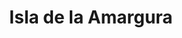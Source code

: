 ---
title: Isla de la Amargura
nombre_comunidad: Isla de la Amargura
municipio: Cáceres
departamento: Antioquia
descripcion: >-
  La isla la Dulzura es un territorio ubicado entre el rio Cauca, con una
  extensión de terreno aproximado de 1200 hectáreas, con una población de unos
  600 personas. Se cultiva, maíz, arroz, yuca, plátano, ñame, también se cultiva
  hortalizas como .ají, tomate, berenjena, pepino, habichuela. Y arboles
  frutales. la tierra es muy fértil ,esta compuesta por arcilla arena, lodo, y
  residuos vegetales. Fueron desplazadas y iniciaron el retorno en el 2020. 
num_personas: 0
num_familias: 196
min_distancia_casco_urbano: 50
km_distancia_casco_urbano: 50
vias_acceso: >-
  Se debe llegar en carro al corregimiento Guarumo (30 minutos del casco urbano
  de Cáceres  por la  troncal de la costa atlántica en buen estado).

  Luego lancha por 20 minutos sobre el rio Cauca y corre el riesgo de crecientes
  (Las lanchas son pequeñas)
infraestructura_comunitaria:
  - Caseta comunal
  - Instituciones educativas (IE)
  - Iglesias
  - Espacios deportivos
  - Tiendas
notas_infraestructura_comunitaria: ''
liderazgo_comunidad:
  - >-
    JAC activa conformada por comités de salud deporte y trabajo. Estos dos
    últimos son los más activos. Hay varias asociaciones y grupos con liderazgos
    representativos

    Se caracteriza por solidaridad y apoyo.
inclusion_diversidad_genero: >-
  Hay liderazgos representativos por parte de algunas mujeres de la vereda

  Hay una comunidad indígena (La relación entre las familias campesinas e
  indígenas no es muy fuerte)

  Jóvenes: Tiene proceso de Dibujo, Danza, Futbol para jóvenes

  40 NNAJ hacen parte del grupo ecológico liderado por la cacica indígena y el
  presidente de la JAC
comentarios_conectividad: >-
  En la vereda hay señal de Claro.

  En la Institución educativa están en proceso de la instalación de las antenas
  en el marco del convenio Claro -Mintic
punto_SOLE: Caseta comunal
comentarios_punto_SOLE:
  - >-
    https://padlet.com/comunidadislaamargura/sole-comunidad-isla-de-la-amargura-vzutg13shawtl2kt
ppales_actividades_economicas_vocacion_productiva:
  - Agricultura
  - Piscicultura
  - Avicultura
comentarios_ppales_actividades_economicas_vocacion_productiva: ''
comunidad_sostenible_uso_suelo: null
org_con_proyeccion: []
servicios_publicos_comunidades_focalizadas: []
comunidades_focalizadas_educacion_infraestructura_educativa:
  - Institución educativa
  - Institución educativa Guarumo
comunidades_focalizadas_practicas_organizativas:
  - Iglesia Evangélica
  - Torneos deportivos
  - Asambleas comunales
conectividad_minima: Bueno
iniciativas_priorizadas:
  - >-
    Se trabajó con ASOMUE Productores en mejorar capacidades y conocimientos
    técnicos de las familias campesinas a través del fortalecimiento de las
    unidades productivas de plátano mediante acompañamiento técnico y la
    implementación de un programa de capacitación. También se entregó una
    trilladora de arroz comunitaria.
org_focalizada: []
riesgo: ''
otros_programas_USAID: []
alianzas_colaboradores:
  - 'No'
posibilidad_iniciativas_conjuntas_aliados_2: []
actividades_ocio: []
medios_comunicacion_narrativas_locales:
  - Jaggua Comunicaciones
num_visitas_realizadas: 5
num_diagnosticos_rurales_participativos_realizados: 1
infraestructura_salud_atencion_psicosocial: []
notas_infraestructura_salud_atencion_psicosocial: >-
  Acompañamiento de la pastoral social y la UARIV en acciones puntales para el
  retorno. A través de la alianza entre HOMO - USAID - OIM el ESE HOSPITAL
  ISABEL LA CATOLICA presta el servicio de telemedicina para psicología y
  psiquiatría. También, presta presencialmente servicio de fisioterapia en la
  cabecera municipal de Cáceres.
num_visitas_predio: 16
grafica_ubicacion_geografica: /charts/municipios/caceres/ubicacion_geografica.html
url: /reportes/isla-de-la-amargura
layout: comunidad
download_file: /reportes/isla-de-la-amargura.pdf

---